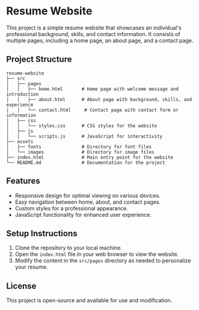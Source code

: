 # Resume Website

This project is a simple resume website that showcases an individual's professional background, skills, and contact information. It consists of multiple pages, including a home page, an about page, and a contact page.

## Project Structure

```
resume-website
├── src
│   ├── pages
│   │   ├── home.html       # Home page with welcome message and introduction
│   │   ├── about.html      # About page with background, skills, and experience
│   │   └── contact.html     # Contact page with contact form or information
│   ├── css
│   │   └── styles.css      # CSS styles for the website
│   ├── js
│   │   └── scripts.js      # JavaScript for interactivity
├── assets
│   ├── fonts               # Directory for font files
│   └── images              # Directory for image files
├── index.html              # Main entry point for the website
└── README.md               # Documentation for the project
```

## Features

- Responsive design for optimal viewing on various devices.
- Easy navigation between home, about, and contact pages.
- Custom styles for a professional appearance.
- JavaScript functionality for enhanced user experience.

## Setup Instructions

1. Clone the repository to your local machine.
2. Open the `index.html` file in your web browser to view the website.
3. Modify the content in the `src/pages` directory as needed to personalize your resume.

## License

This project is open-source and available for use and modification.